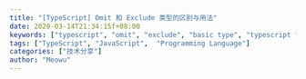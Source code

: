 ```yaml
---
title: "[TypeScript] Omit 和 Exclude 类型的区别与用法"
date: 2020-03-14T21:34:15f+08:00
keywords: ["typescript", "omit", "exclude", "basic type", "typescript for beginners", "learn typescript", "static type check", "dive into typescript"]
tags: ["TypeScript", "JavaScript",  "Programming Language"]
categories: ["技术分享"]
author: "Meowu"
---
```



